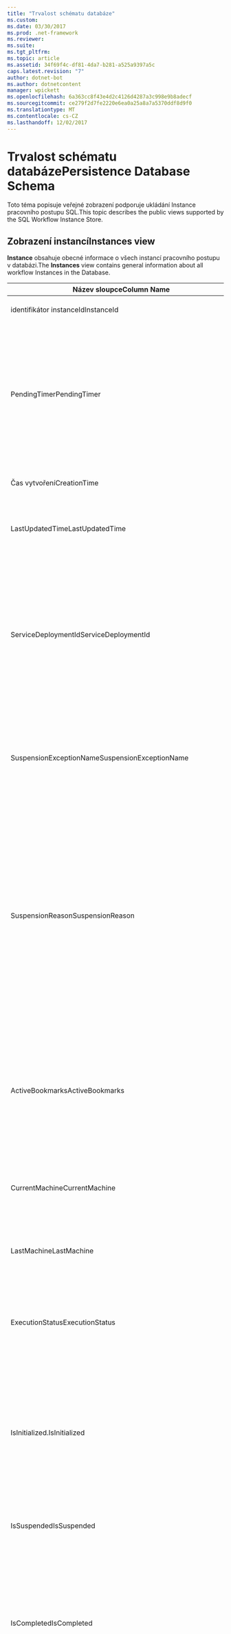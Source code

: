 ```yaml
---
title: "Trvalost schématu databáze"
ms.custom: 
ms.date: 03/30/2017
ms.prod: .net-framework
ms.reviewer: 
ms.suite: 
ms.tgt_pltfrm: 
ms.topic: article
ms.assetid: 34f69f4c-df81-4da7-b281-a525a9397a5c
caps.latest.revision: "7"
author: dotnet-bot
ms.author: dotnetcontent
manager: wpickett
ms.openlocfilehash: 6a363cc8f43e4d2c4126d4287a3c998e9b8adecf
ms.sourcegitcommit: ce279f2d7fe2220e6ea0a25a8a7a5370ddf8d9f0
ms.translationtype: MT
ms.contentlocale: cs-CZ
ms.lasthandoff: 12/02/2017
---
```

# <a name="persistence-database-schema"></a><span data-ttu-id="8596c-102">Trvalost schématu databáze</span><span class="sxs-lookup"><span data-stu-id="8596c-102">Persistence Database Schema</span></span>
<span data-ttu-id="8596c-103">Toto téma popisuje veřejné zobrazení podporuje ukládání Instance pracovního postupu SQL.</span><span class="sxs-lookup"><span data-stu-id="8596c-103">This topic describes the public views supported by the SQL Workflow Instance Store.</span></span>  
  
## <a name="instances-view"></a><span data-ttu-id="8596c-104">Zobrazení instancí</span><span class="sxs-lookup"><span data-stu-id="8596c-104">Instances view</span></span>  
 <span data-ttu-id="8596c-105">**Instance** obsahuje obecné informace o všech instancí pracovního postupu v databázi.</span><span class="sxs-lookup"><span data-stu-id="8596c-105">The **Instances** view contains general information about all workflow Instances in the Database.</span></span>  
  
|<span data-ttu-id="8596c-106">Název sloupce</span><span class="sxs-lookup"><span data-stu-id="8596c-106">Column Name</span></span>|<span data-ttu-id="8596c-107">Typ sloupce</span><span class="sxs-lookup"><span data-stu-id="8596c-107">Column Type</span></span>|<span data-ttu-id="8596c-108">Popis</span><span class="sxs-lookup"><span data-stu-id="8596c-108">Description</span></span>|  
|-----------------|-----------------|-----------------|  
|<span data-ttu-id="8596c-109">identifikátor instanceId</span><span class="sxs-lookup"><span data-stu-id="8596c-109">InstanceId</span></span>|<span data-ttu-id="8596c-110">Typ UniqueIdentifier</span><span class="sxs-lookup"><span data-stu-id="8596c-110">UniqueIdentifier</span></span>|<span data-ttu-id="8596c-111">ID instance pracovního postupu.</span><span class="sxs-lookup"><span data-stu-id="8596c-111">The ID of a workflow instance.</span></span>|  
|<span data-ttu-id="8596c-112">PendingTimer</span><span class="sxs-lookup"><span data-stu-id="8596c-112">PendingTimer</span></span>|<span data-ttu-id="8596c-113">DateTime</span><span class="sxs-lookup"><span data-stu-id="8596c-113">DateTime</span></span>|<span data-ttu-id="8596c-114">Označuje, že je na aktivitu zpoždění zablokovaný pracovního postupu a bude pokračovat. po vypršení platnosti časovač.</span><span class="sxs-lookup"><span data-stu-id="8596c-114">Indicates that the workflow is blocked on a Delay activity and will be resumed after the timer expires.</span></span> <span data-ttu-id="8596c-115">Tato hodnota může být null, pokud pracovní postup není blokován čekání na časovač vyprší.</span><span class="sxs-lookup"><span data-stu-id="8596c-115">This value can be null if the workflow is not blocked waiting on a timer to expire.</span></span>|  
|<span data-ttu-id="8596c-116">Čas vytvoření</span><span class="sxs-lookup"><span data-stu-id="8596c-116">CreationTime</span></span>|<span data-ttu-id="8596c-117">DateTime</span><span class="sxs-lookup"><span data-stu-id="8596c-117">DateTime</span></span>|<span data-ttu-id="8596c-118">Určuje, kdy byl vytvořen pracovní postup.</span><span class="sxs-lookup"><span data-stu-id="8596c-118">Indicates when the workflow was created.</span></span>|  
|<span data-ttu-id="8596c-119">LastUpdatedTime</span><span class="sxs-lookup"><span data-stu-id="8596c-119">LastUpdatedTime</span></span>|<span data-ttu-id="8596c-120">DateTime</span><span class="sxs-lookup"><span data-stu-id="8596c-120">DateTime</span></span>|<span data-ttu-id="8596c-121">Označuje poslední čas, pracovní postup byl trvalé do databáze.</span><span class="sxs-lookup"><span data-stu-id="8596c-121">Indicates the last time that the workflow was persisted to the database.</span></span>|  
|<span data-ttu-id="8596c-122">ServiceDeploymentId</span><span class="sxs-lookup"><span data-stu-id="8596c-122">ServiceDeploymentId</span></span>|<span data-ttu-id="8596c-123">BigInt</span><span class="sxs-lookup"><span data-stu-id="8596c-123">BigInt</span></span>|<span data-ttu-id="8596c-124">Funguje jako cizí klíč do zobrazení [ServiceDeployments].</span><span class="sxs-lookup"><span data-stu-id="8596c-124">Acts as a foreign key to the [ServiceDeployments] view.</span></span> <span data-ttu-id="8596c-125">Pokud se aktuální instance pracovního postupu je instance webové hostované služby, tento sloupec obsahuje hodnotu, jinak hodnota je nastavena na hodnotu NULL.</span><span class="sxs-lookup"><span data-stu-id="8596c-125">If the current workflow instance is an instance of a web-hosted service, then this column has a value, otherwise it is set to NULL.</span></span>|  
|<span data-ttu-id="8596c-126">SuspensionExceptionName</span><span class="sxs-lookup"><span data-stu-id="8596c-126">SuspensionExceptionName</span></span>|<span data-ttu-id="8596c-127">Nvarchar(450)</span><span class="sxs-lookup"><span data-stu-id="8596c-127">Nvarchar(450)</span></span>|<span data-ttu-id="8596c-128">Označuje typ výjimky (např. InvalidOperationException), která způsobila, že pozastavení pracovního postupu.</span><span class="sxs-lookup"><span data-stu-id="8596c-128">Indicates the type of exception (e.g. InvalidOperationException) that caused the workflow to suspend.</span></span>|  
|<span data-ttu-id="8596c-129">SuspensionReason</span><span class="sxs-lookup"><span data-stu-id="8596c-129">SuspensionReason</span></span>|<span data-ttu-id="8596c-130">nvarchar(max)</span><span class="sxs-lookup"><span data-stu-id="8596c-130">Nvarchar(max)</span></span>|<span data-ttu-id="8596c-131">Označuje, proč byl pozastaven k instanci pracovního postupu.</span><span class="sxs-lookup"><span data-stu-id="8596c-131">Indicates why the Workflow Instance was suspended.</span></span> <span data-ttu-id="8596c-132">Pokud k výjimce instance pozastavit, tento sloupec obsahuje zprávu přidruženou výjimku.</span><span class="sxs-lookup"><span data-stu-id="8596c-132">If an exception caused the instance to suspend, then this column contains the message associated with the exception.</span></span><br /><br /> <span data-ttu-id="8596c-133">Pokud instance byla ručně pozastavena, tento sloupec obsahuje pozastavení instance důvod zadaného uživatelem.</span><span class="sxs-lookup"><span data-stu-id="8596c-133">If the instance was manually suspended, then this column contains the user-specified reason for suspending the instance.</span></span>|  
|<span data-ttu-id="8596c-134">ActiveBookmarks</span><span class="sxs-lookup"><span data-stu-id="8596c-134">ActiveBookmarks</span></span>|<span data-ttu-id="8596c-135">nvarchar(max)</span><span class="sxs-lookup"><span data-stu-id="8596c-135">Nvarchar(max)</span></span>|<span data-ttu-id="8596c-136">Pokud Instance pracovního postupu je nečinná, tato vlastnost určuje, jaké záložky instance je na zablokovaný.</span><span class="sxs-lookup"><span data-stu-id="8596c-136">If the workflow Instance is Idle, this property indicates what bookmarks the instance is blocked on.</span></span> <span data-ttu-id="8596c-137">Pokud Instance není nečinná, tento sloupec je NULL.</span><span class="sxs-lookup"><span data-stu-id="8596c-137">If the Instance is not idle, then this column is NULL.</span></span>|  
|<span data-ttu-id="8596c-138">CurrentMachine</span><span class="sxs-lookup"><span data-stu-id="8596c-138">CurrentMachine</span></span>|<span data-ttu-id="8596c-139">Nvarchar(128)</span><span class="sxs-lookup"><span data-stu-id="8596c-139">Nvarchar(128)</span></span>|<span data-ttu-id="8596c-140">Označuje, že název počítače v současnosti má pracovní postup, který Instance načten do paměti.</span><span class="sxs-lookup"><span data-stu-id="8596c-140">Indicates the name of the computer currently has the workflow Instance loaded in memory.</span></span>|  
|<span data-ttu-id="8596c-141">LastMachine</span><span class="sxs-lookup"><span data-stu-id="8596c-141">LastMachine</span></span>|<span data-ttu-id="8596c-142">Nvarchar(450)</span><span class="sxs-lookup"><span data-stu-id="8596c-142">Nvarchar(450)</span></span>|<span data-ttu-id="8596c-143">Označuje poslední počítači, který je načíst instanci pracovního postupu.</span><span class="sxs-lookup"><span data-stu-id="8596c-143">Indicates the last computer that loaded the workflow instance.</span></span>|  
|<span data-ttu-id="8596c-144">ExecutionStatus</span><span class="sxs-lookup"><span data-stu-id="8596c-144">ExecutionStatus</span></span>|<span data-ttu-id="8596c-145">Nvarchar(450)</span><span class="sxs-lookup"><span data-stu-id="8596c-145">Nvarchar(450)</span></span>|<span data-ttu-id="8596c-146">Označuje aktuální stav spuštění pracovního postupu.</span><span class="sxs-lookup"><span data-stu-id="8596c-146">Indicates the current execution state of the Workflow.</span></span> <span data-ttu-id="8596c-147">Možné stavy zahrnout **zpracování**, **nečinnosti**, **uzavřeno**.</span><span class="sxs-lookup"><span data-stu-id="8596c-147">Possible states include **Executing**, **Idle**, **Closed**.</span></span>|  
|<span data-ttu-id="8596c-148">IsInitialized.</span><span class="sxs-lookup"><span data-stu-id="8596c-148">IsInitialized</span></span>|<span data-ttu-id="8596c-149">Bit</span><span class="sxs-lookup"><span data-stu-id="8596c-149">Bit</span></span>|<span data-ttu-id="8596c-150">Určuje, zda byla inicializována k instanci pracovního postupu.</span><span class="sxs-lookup"><span data-stu-id="8596c-150">Indicates whether the workflow instance has been initialized.</span></span> <span data-ttu-id="8596c-151">Instance pracovního postupu inicializovaného je instance pracovního postupu, který obsahuje alespoň jednou trvalé.</span><span class="sxs-lookup"><span data-stu-id="8596c-151">An initialized workflow instance is a workflow instance that has been persisted at least once.</span></span>|  
|<span data-ttu-id="8596c-152">IsSuspended</span><span class="sxs-lookup"><span data-stu-id="8596c-152">IsSuspended</span></span>|<span data-ttu-id="8596c-153">Bit</span><span class="sxs-lookup"><span data-stu-id="8596c-153">Bit</span></span>|<span data-ttu-id="8596c-154">Určuje, zda bylo pozastaveno k instanci pracovního postupu.</span><span class="sxs-lookup"><span data-stu-id="8596c-154">Indicates whether the workflow instance has been suspended.</span></span>|  
|<span data-ttu-id="8596c-155">IsCompleted</span><span class="sxs-lookup"><span data-stu-id="8596c-155">IsCompleted</span></span>|<span data-ttu-id="8596c-156">Bit</span><span class="sxs-lookup"><span data-stu-id="8596c-156">Bit</span></span>|<span data-ttu-id="8596c-157">Určuje, zda Instance pracovního postupu byl dokončen.</span><span class="sxs-lookup"><span data-stu-id="8596c-157">Indicates whether the Workflow Instance has finished executing.</span></span> <span data-ttu-id="8596c-158">**Poznámka:** Iif **InstanceCompletionAction** je nastavena na **DeleteAll**, instance jsou odebrány ze zobrazení po dokončení.</span><span class="sxs-lookup"><span data-stu-id="8596c-158">**Note:**  Iif the **InstanceCompletionAction** property is set to **DeleteAll**, the instances are removed from the view upon completion.</span></span>|  
|<span data-ttu-id="8596c-159">EncodingOption</span><span class="sxs-lookup"><span data-stu-id="8596c-159">EncodingOption</span></span>|<span data-ttu-id="8596c-160">TinyInt</span><span class="sxs-lookup"><span data-stu-id="8596c-160">TinyInt</span></span>|<span data-ttu-id="8596c-161">Popisuje, kódování použité k serializaci dat vlastnosti.</span><span class="sxs-lookup"><span data-stu-id="8596c-161">Describes the encoding used to serialize the data properties.</span></span><br /><br /> <span data-ttu-id="8596c-162">-0 – bez kódování</span><span class="sxs-lookup"><span data-stu-id="8596c-162">-   0 – No encoding</span></span><br /><span data-ttu-id="8596c-163">-1 – GzipStream</span><span class="sxs-lookup"><span data-stu-id="8596c-163">-   1 – GzipStream</span></span>|  
|<span data-ttu-id="8596c-164">ReadWritePrimitiveDataProperties</span><span class="sxs-lookup"><span data-stu-id="8596c-164">ReadWritePrimitiveDataProperties</span></span>|<span data-ttu-id="8596c-165">Varbinary(max)</span><span class="sxs-lookup"><span data-stu-id="8596c-165">Varbinary(max)</span></span>|<span data-ttu-id="8596c-166">Obsahuje vlastnosti data serializovaná instance, které se mají poskytnout zpět do modulu Runtime pracovního postupu při načtení instance.</span><span class="sxs-lookup"><span data-stu-id="8596c-166">Contains serialized instance data properties that will be provided back to the workflow Runtime when the instance is loaded.</span></span><br /><br /> <span data-ttu-id="8596c-167">Každou primitivní vlastnost je nativní typ CLR, což znamená, že žádné speciální sestavení jsou potřeba k deserializaci objektu blob.</span><span class="sxs-lookup"><span data-stu-id="8596c-167">Each primitive property is a native CLR type, which means that no special assemblies are needed to deserialize the blob.</span></span>|  
|<span data-ttu-id="8596c-168">WriteOnlyPrimitiveDataProperties</span><span class="sxs-lookup"><span data-stu-id="8596c-168">WriteOnlyPrimitiveDataProperties</span></span>|<span data-ttu-id="8596c-169">Varbinary(max)</span><span class="sxs-lookup"><span data-stu-id="8596c-169">Varbinary(max)</span></span>|<span data-ttu-id="8596c-170">Obsahuje vlastnosti data serializovaná instance, které nejsou k dispozici zpět do modulu runtime pracovního postupu při načtení instance.</span><span class="sxs-lookup"><span data-stu-id="8596c-170">Contains serialized instance data properties that are not provided back to the workflow runtime when the instance is loaded.</span></span><br /><br /> <span data-ttu-id="8596c-171">Každou primitivní vlastnost je nativní typ CLR, což znamená, že žádné speciální sestavení jsou potřeba k deserializaci objektu blob.</span><span class="sxs-lookup"><span data-stu-id="8596c-171">Each primitive property is a native CLR type, which means that no special assemblies are needed to deserialize the blob.</span></span>|  
|<span data-ttu-id="8596c-172">ReadWriteComplexDataProperties</span><span class="sxs-lookup"><span data-stu-id="8596c-172">ReadWriteComplexDataProperties</span></span>|<span data-ttu-id="8596c-173">Varbinary(max)</span><span class="sxs-lookup"><span data-stu-id="8596c-173">Varbinary(max)</span></span>|<span data-ttu-id="8596c-174">Obsahuje vlastnosti data serializovaná instance, které se mají poskytnout zpět do modulu runtime pracovního postupu při načtení instance.</span><span class="sxs-lookup"><span data-stu-id="8596c-174">Contains serialized instance data properties that will be provided back to the workflow runtime when the instance is loaded.</span></span><br /><br /> <span data-ttu-id="8596c-175">Deserializátor by vyžadují znalosti systému všechny typy objektů, které jsou uložené v této objektů blob.</span><span class="sxs-lookup"><span data-stu-id="8596c-175">A deserializer would require knowledge of all object types stored in this blob.</span></span>|  
|<span data-ttu-id="8596c-176">WriteOnlyComplexDataProperties</span><span class="sxs-lookup"><span data-stu-id="8596c-176">WriteOnlyComplexDataProperties</span></span>|<span data-ttu-id="8596c-177">Varbinary(max)</span><span class="sxs-lookup"><span data-stu-id="8596c-177">Varbinary(max)</span></span>|<span data-ttu-id="8596c-178">Obsahuje vlastnosti data serializovaná instance, které nejsou k dispozici zpět do modulu runtime pracovního postupu při načtení instance.</span><span class="sxs-lookup"><span data-stu-id="8596c-178">Contains serialized instance data properties that are not provided back to the workflow runtime when the instance is loaded.</span></span><br /><br /> <span data-ttu-id="8596c-179">Deserializátor by vyžadují znalosti systému všechny typy objektů, které jsou uložené v této objektů blob.</span><span class="sxs-lookup"><span data-stu-id="8596c-179">A deserializer would require knowledge of all object types stored in this blob.</span></span>|  
|<span data-ttu-id="8596c-180">IdentityName</span><span class="sxs-lookup"><span data-stu-id="8596c-180">IdentityName</span></span>|<span data-ttu-id="8596c-181">nvarchar(max)</span><span class="sxs-lookup"><span data-stu-id="8596c-181">Nvarchar(max)</span></span>|<span data-ttu-id="8596c-182">Název definice pracovního postupu.</span><span class="sxs-lookup"><span data-stu-id="8596c-182">The name of the workflow definition.</span></span>|  
|<span data-ttu-id="8596c-183">IdentityPackage</span><span class="sxs-lookup"><span data-stu-id="8596c-183">IdentityPackage</span></span>|<span data-ttu-id="8596c-184">nvarchar(max)</span><span class="sxs-lookup"><span data-stu-id="8596c-184">Nvarchar(max)</span></span>|<span data-ttu-id="8596c-185">Informace o balíčku věnovat, když pracovní postup byl vytvořen (například název sestavení).</span><span class="sxs-lookup"><span data-stu-id="8596c-185">The package information given when the workflow was created (such as the assembly name).</span></span>|  
|<span data-ttu-id="8596c-186">Sestavení</span><span class="sxs-lookup"><span data-stu-id="8596c-186">Build</span></span>|<span data-ttu-id="8596c-187">BigInt</span><span class="sxs-lookup"><span data-stu-id="8596c-187">BigInt</span></span>|<span data-ttu-id="8596c-188">Číslo sestavení verze pracovního postupu.</span><span class="sxs-lookup"><span data-stu-id="8596c-188">The build number of the workflow version.</span></span>|  
|<span data-ttu-id="8596c-189">Hlavní</span><span class="sxs-lookup"><span data-stu-id="8596c-189">Major</span></span>|<span data-ttu-id="8596c-190">BigInt</span><span class="sxs-lookup"><span data-stu-id="8596c-190">BigInt</span></span>|<span data-ttu-id="8596c-191">Hlavní číslo verze pracovního postupu.</span><span class="sxs-lookup"><span data-stu-id="8596c-191">The major number of the workflow version.</span></span>|  
|<span data-ttu-id="8596c-192">Vedlejší</span><span class="sxs-lookup"><span data-stu-id="8596c-192">Minor</span></span>|<span data-ttu-id="8596c-193">BigInt</span><span class="sxs-lookup"><span data-stu-id="8596c-193">BigInt</span></span>|<span data-ttu-id="8596c-194">Menší počet verze pracovního postupu.</span><span class="sxs-lookup"><span data-stu-id="8596c-194">The minor number of the workflow version.</span></span>|  
|<span data-ttu-id="8596c-195">Revize</span><span class="sxs-lookup"><span data-stu-id="8596c-195">Revision</span></span>|<span data-ttu-id="8596c-196">BigInt</span><span class="sxs-lookup"><span data-stu-id="8596c-196">BigInt</span></span>|<span data-ttu-id="8596c-197">Číslo revize verze pracovního postupu.</span><span class="sxs-lookup"><span data-stu-id="8596c-197">The revision number of the workflow version.</span></span>|  
  
> [!CAUTION]
>  <span data-ttu-id="8596c-198">**Instance** zobrazení také obsahuje aktivační události odstranění.</span><span class="sxs-lookup"><span data-stu-id="8596c-198">The **Instances** view also contains a Delete trigger.</span></span> <span data-ttu-id="8596c-199">Uživatelé s příslušnými oprávněními může spustit příkazy odstranit toto zobrazení, která instance pracovního postupu vynuceně odstraní z databáze.</span><span class="sxs-lookup"><span data-stu-id="8596c-199">Users with the appropriate permissions can execute delete statements against this view that will forcefully remove workflow Instances from the Database.</span></span> <span data-ttu-id="8596c-200">Doporučujeme odstranění přímo ze zobrazení pouze jako poslední možnost, protože odstranění instance z pod modulu runtime pracovního postupu může mít za následek nežádoucích důsledků.</span><span class="sxs-lookup"><span data-stu-id="8596c-200">We recommend deleting directly from the view only as a last resort because deleting an instance from underneath the workflow runtime could result in unintended consequences.</span></span> <span data-ttu-id="8596c-201">Místo toho použijte koncový bod správy Instance pracovního postupu tak, aby měl modulu runtime pracovního postupu ukončení instance.</span><span class="sxs-lookup"><span data-stu-id="8596c-201">Instead, use the Workflow Instance Management Endpoint to have the workflow runtime terminate the instance.</span></span> <span data-ttu-id="8596c-202">Pokud chcete odstranit ze zobrazení velký počet instancí, ujistěte se, že neexistují žádné aktivní moduly runtime, který může pracovat na těchto instancích.</span><span class="sxs-lookup"><span data-stu-id="8596c-202">If you want to delete a large number of Instances from the view, make sure there are no active runtimes that could be operating on these instances.</span></span>  
  
## <a name="servicedeployments-view"></a><span data-ttu-id="8596c-203">ServiceDeployments zobrazení</span><span class="sxs-lookup"><span data-stu-id="8596c-203">ServiceDeployments view</span></span>  
 <span data-ttu-id="8596c-204">**ServiceDeployments** zobrazení obsahuje informace o nasazení pro celý Web (služby IIS / byl) hostované služby pracovních postupů.</span><span class="sxs-lookup"><span data-stu-id="8596c-204">The **ServiceDeployments** view contains deployment information for all Web (IIS/WAS) hosted workflow services.</span></span> <span data-ttu-id="8596c-205">Každá instance workflowu, který je hostovaný Web bude obsahovat **ServiceDeploymentId** který odkazuje na řádek v tomto zobrazení.</span><span class="sxs-lookup"><span data-stu-id="8596c-205">Each workflow instance that is Web-hosted will contain a **ServiceDeploymentId** that refers to a row in this view.</span></span>  
  
|<span data-ttu-id="8596c-206">Název sloupce</span><span class="sxs-lookup"><span data-stu-id="8596c-206">Column Name</span></span>|<span data-ttu-id="8596c-207">Typ sloupce</span><span class="sxs-lookup"><span data-stu-id="8596c-207">Column Type</span></span>|<span data-ttu-id="8596c-208">Popis</span><span class="sxs-lookup"><span data-stu-id="8596c-208">Description</span></span>|  
|-----------------|-----------------|-----------------|  
|<span data-ttu-id="8596c-209">ServiceDeploymentId</span><span class="sxs-lookup"><span data-stu-id="8596c-209">ServiceDeploymentId</span></span>|<span data-ttu-id="8596c-210">BigInt</span><span class="sxs-lookup"><span data-stu-id="8596c-210">BigInt</span></span>|<span data-ttu-id="8596c-211">Primární klíč pro toto zobrazení.</span><span class="sxs-lookup"><span data-stu-id="8596c-211">The primary key for this view.</span></span>|  
|<span data-ttu-id="8596c-212">Název webu</span><span class="sxs-lookup"><span data-stu-id="8596c-212">SiteName</span></span>|<span data-ttu-id="8596c-213">nvarchar(max)</span><span class="sxs-lookup"><span data-stu-id="8596c-213">Nvarchar(max)</span></span>|<span data-ttu-id="8596c-214">Představuje název lokality, která obsahuje službu pracovního postupu (například **Default Web Site**).</span><span class="sxs-lookup"><span data-stu-id="8596c-214">Represents the name of the site that contains the workflow service (e.g. **Default Web Site**).</span></span>|  
|<span data-ttu-id="8596c-215">RelativeServicePath</span><span class="sxs-lookup"><span data-stu-id="8596c-215">RelativeServicePath</span></span>|<span data-ttu-id="8596c-216">nvarchar(max)</span><span class="sxs-lookup"><span data-stu-id="8596c-216">Nvarchar(max)</span></span>|<span data-ttu-id="8596c-217">Představuje virtuální cestu vzhledem k lokalitě, která odkazuje na službu pracovního postupu.</span><span class="sxs-lookup"><span data-stu-id="8596c-217">Represents the virtual path relative to the site that points to the workflow service.</span></span> <span data-ttu-id="8596c-218">(např.)  **/app1/PurchaseOrderService.svc**).</span><span class="sxs-lookup"><span data-stu-id="8596c-218">(e.g.  **/app1/PurchaseOrderService.svc**).</span></span>|  
|<span data-ttu-id="8596c-219">RelativeApplicationPath</span><span class="sxs-lookup"><span data-stu-id="8596c-219">RelativeApplicationPath</span></span>|<span data-ttu-id="8596c-220">nvarchar(max)</span><span class="sxs-lookup"><span data-stu-id="8596c-220">Nvarchar(max)</span></span>|<span data-ttu-id="8596c-221">Představuje virtuální cestu vzhledem k lokalitě, která odkazuje na aplikaci, která obsahuje službu pracovního postupu.</span><span class="sxs-lookup"><span data-stu-id="8596c-221">Represents the virtual path relative to the site that points to an application that contains the workflow service.</span></span> <span data-ttu-id="8596c-222">(například **app1**).</span><span class="sxs-lookup"><span data-stu-id="8596c-222">(e.g. **/app1**).</span></span>|  
|<span data-ttu-id="8596c-223">ServiceName</span><span class="sxs-lookup"><span data-stu-id="8596c-223">ServiceName</span></span>|<span data-ttu-id="8596c-224">nvarchar(max)</span><span class="sxs-lookup"><span data-stu-id="8596c-224">Nvarchar(max)</span></span>|<span data-ttu-id="8596c-225">Představuje název pracovního postupu služby.</span><span class="sxs-lookup"><span data-stu-id="8596c-225">Represents the name of the workflow Service.</span></span> <span data-ttu-id="8596c-226">(například **PurchaseOrderService**).</span><span class="sxs-lookup"><span data-stu-id="8596c-226">(e.g. **PurchaseOrderService**).</span></span>|  
|<span data-ttu-id="8596c-227">ServiceNamespace</span><span class="sxs-lookup"><span data-stu-id="8596c-227">ServiceNamespace</span></span>|<span data-ttu-id="8596c-228">nvarchar(max)</span><span class="sxs-lookup"><span data-stu-id="8596c-228">Nvarchar(max)</span></span>|<span data-ttu-id="8596c-229">Představuje obor názvů služby pracovního postupu.</span><span class="sxs-lookup"><span data-stu-id="8596c-229">Represents the namespace of the workflow Service.</span></span> <span data-ttu-id="8596c-230">(například **Moje_firma**).</span><span class="sxs-lookup"><span data-stu-id="8596c-230">(e.g. **MyCompany**).</span></span>|  
  
 <span data-ttu-id="8596c-231">Zobrazení ServiceDeployments také obsahuje aktivační události odstranění.</span><span class="sxs-lookup"><span data-stu-id="8596c-231">The ServiceDeployments View also contains a Delete trigger.</span></span> <span data-ttu-id="8596c-232">Uživatelé s příslušnými oprávněními může spustit příkazy odstranění tohoto zobrazení a odebrání položek ServiceDeployment z databáze.</span><span class="sxs-lookup"><span data-stu-id="8596c-232">Users with the appropriate permissions can execute delete statements against this view to remove ServiceDeployment entries from the Database.</span></span> <span data-ttu-id="8596c-233">Všimněte si, že:</span><span class="sxs-lookup"><span data-stu-id="8596c-233">Note that:</span></span>  
  
1.  <span data-ttu-id="8596c-234">Odstranění položek z tohoto hlediska je nákladná, protože je nutné uzamknout celé databáze, před provedením této operace.</span><span class="sxs-lookup"><span data-stu-id="8596c-234">Deleting entries from this view is costly since the entire Database must be locked prior to performing this operation.</span></span> <span data-ttu-id="8596c-235">To je nezbytné Vyhýbejte se situacím, kdy Instance pracovního postupu může odkazovat na neexistující ServiceDeployment záznam.</span><span class="sxs-lookup"><span data-stu-id="8596c-235">This is necessary to avoid the scenario where a workflow Instance could refer to a non-existent ServiceDeployment entry.</span></span> <span data-ttu-id="8596c-236">Odstraňte z tohoto hlediska pouze během dobu mimo provoz nebo časová období údržby.</span><span class="sxs-lookup"><span data-stu-id="8596c-236">Delete from this view only during down times / maintenance windows.</span></span>  
  
2.  <span data-ttu-id="8596c-237">Jakýkoli pokus o odstranění řádku ServiceDeployment, který se odkazuje položek v **instance** zobrazení bude mít za následek žádná operace.</span><span class="sxs-lookup"><span data-stu-id="8596c-237">Any attempt to delete a ServiceDeployment row which is referenced to by entries in the **Instances** view will result in a no-op.</span></span> <span data-ttu-id="8596c-238">Odstranit lze pouze řádky ServiceDeployment s nulové odkazy.</span><span class="sxs-lookup"><span data-stu-id="8596c-238">You can only delete ServiceDeployment rows with zero references.</span></span>  
  
## <a name="instancepromotedproperties-view"></a><span data-ttu-id="8596c-239">InstancePromotedProperties zobrazení</span><span class="sxs-lookup"><span data-stu-id="8596c-239">InstancePromotedProperties view</span></span>  
 <span data-ttu-id="8596c-240">**InstancePromotedProperties** obsahuje informace pro všechny propagovaných vlastnosti, které jsou určené uživatele.</span><span class="sxs-lookup"><span data-stu-id="8596c-240">The **InstancePromotedProperties** view contains information for all the promoted properties that are specified by the user.</span></span> <span data-ttu-id="8596c-241">Propagovaných vlastnost funguje jako první třídy vlastnosti, která může uživatel používat v dotazech načtení instancí.</span><span class="sxs-lookup"><span data-stu-id="8596c-241">A promoted property functions as a first-class property, which a user can use in queries to retrieve instances.</span></span>  <span data-ttu-id="8596c-242">Uživatel může například přidat PurchaseOrder povýšení, která vždy ukládá náklady na pořadí, v **Value1** sloupce.</span><span class="sxs-lookup"><span data-stu-id="8596c-242">For example, a user could add a PurchaseOrder promotion which always stores the cost of an order in the **Value1** column.</span></span> <span data-ttu-id="8596c-243">To by umožnilo uživatelům dotaz na všech nákupních objednávek, jejichž náklady překročí určitou hodnotu.</span><span class="sxs-lookup"><span data-stu-id="8596c-243">This would enable a user to query for all purchase orders whose cost exceeds a certain value.</span></span>  
  
|<span data-ttu-id="8596c-244">Typ sloupce</span><span class="sxs-lookup"><span data-stu-id="8596c-244">Column Type</span></span>|<span data-ttu-id="8596c-245">Typ sloupce</span><span class="sxs-lookup"><span data-stu-id="8596c-245">Column Type</span></span>|<span data-ttu-id="8596c-246">Popis</span><span class="sxs-lookup"><span data-stu-id="8596c-246">Description</span></span>|  
|-|-|-|  
|<span data-ttu-id="8596c-247">identifikátor instanceId</span><span class="sxs-lookup"><span data-stu-id="8596c-247">InstanceId</span></span>|<span data-ttu-id="8596c-248">Typ UniqueIdentifier</span><span class="sxs-lookup"><span data-stu-id="8596c-248">UniqueIdentifier</span></span>|<span data-ttu-id="8596c-249">ID Instance pracovního postupu</span><span class="sxs-lookup"><span data-stu-id="8596c-249">The ID of the Workflow Instance</span></span>|  
|<span data-ttu-id="8596c-250">EncodingOption</span><span class="sxs-lookup"><span data-stu-id="8596c-250">EncodingOption</span></span>|<span data-ttu-id="8596c-251">TinyInt</span><span class="sxs-lookup"><span data-stu-id="8596c-251">TinyInt</span></span>|<span data-ttu-id="8596c-252">Popisuje, kódování použité k serializaci propagovaných binární vlastnosti.</span><span class="sxs-lookup"><span data-stu-id="8596c-252">Describes the encoding used to serialize the promoted binary properties.</span></span><br /><br /> <span data-ttu-id="8596c-253">-0 – bez kódování</span><span class="sxs-lookup"><span data-stu-id="8596c-253">-   0 – No encoding</span></span><br /><span data-ttu-id="8596c-254">-1 – GZipStream</span><span class="sxs-lookup"><span data-stu-id="8596c-254">-   1 – GZipStream</span></span>|  
|<span data-ttu-id="8596c-255">PromotionName</span><span class="sxs-lookup"><span data-stu-id="8596c-255">PromotionName</span></span>|<span data-ttu-id="8596c-256">Nvarchar(400)</span><span class="sxs-lookup"><span data-stu-id="8596c-256">Nvarchar(400)</span></span>|<span data-ttu-id="8596c-257">Název povýšení přidruženého k této instanci.</span><span class="sxs-lookup"><span data-stu-id="8596c-257">The name of the Promotion associated with this instance.</span></span> <span data-ttu-id="8596c-258">PromotionName je potřeba přidat kontext na obecné sloupce v tomto řádku.</span><span class="sxs-lookup"><span data-stu-id="8596c-258">The PromotionName is needed to add context to the generic columns in this row.</span></span><br /><br /> <span data-ttu-id="8596c-259">Například PromotionName PurchaseOrder by to znamenat, že Value1 obsahuje náklady na pořadí, Value2 obsahuje název odběratele, který zadal pořadí, obsahuje hodnotu 3 adresu zákazníka a tak dále.</span><span class="sxs-lookup"><span data-stu-id="8596c-259">For example, a PromotionName of PurchaseOrder could indicate that Value1 contains the cost of the order, Value2 contains the name of the customer who placed the order, Value 3 contains the address of the customer, and so on.</span></span>|  
|<span data-ttu-id="8596c-260">Hodnota [1-32]</span><span class="sxs-lookup"><span data-stu-id="8596c-260">Value[1-32]</span></span>|<span data-ttu-id="8596c-261">Parametr SqlVariant</span><span class="sxs-lookup"><span data-stu-id="8596c-261">SqlVariant</span></span>|<span data-ttu-id="8596c-262">Hodnota [1-32] obsahuje hodnoty, které mohou být uloženy ve sloupci parametr SqlVariant.</span><span class="sxs-lookup"><span data-stu-id="8596c-262">Value[1-32] contains values that can be stored in a SqlVariant column.</span></span> <span data-ttu-id="8596c-263">U jedné povýšení nesmí obsahovat víc než 32 SqlVariants.</span><span class="sxs-lookup"><span data-stu-id="8596c-263">A single promotion cannot contain more than 32 SqlVariants.</span></span>|  
|<span data-ttu-id="8596c-264">Hodnota [33-64]</span><span class="sxs-lookup"><span data-stu-id="8596c-264">Value[33-64]</span></span>|<span data-ttu-id="8596c-265">Varbinary(max)</span><span class="sxs-lookup"><span data-stu-id="8596c-265">Varbinary(max)</span></span>|<span data-ttu-id="8596c-266">Hodnota [33-64] obsahuje serializovaných hodnot. Například Value33 mohou obsahovat JPEG položky se zakoupili.</span><span class="sxs-lookup"><span data-stu-id="8596c-266">Value[33-64] contains serialized values.For instance, Value33 could contain a JPEG of an item being purchased.</span></span> <span data-ttu-id="8596c-267">U jedné povýšení nesmí obsahovat víc než 32 binárních vlastností</span><span class="sxs-lookup"><span data-stu-id="8596c-267">A single promotion cannot contain more than 32 binary properties</span></span>|  
  
 <span data-ttu-id="8596c-268">Zobrazení InstancePromotedProperties je vázán, což znamená, že uživatelé mohou přidat indexy jeden nebo více sloupců k optimalizaci dotazy pro toto zobrazení schématu.</span><span class="sxs-lookup"><span data-stu-id="8596c-268">The InstancePromotedProperties view is schema bound, which means that users can add indices on one or more columns in order to optimize queries against this view.</span></span>  
  
> [!NOTE]
>  <span data-ttu-id="8596c-269">Indexované zobrazení vyžaduje další úložiště a přidá další nároky na zpracování.</span><span class="sxs-lookup"><span data-stu-id="8596c-269">An indexed view requires more storage and adds additional processing overhead.</span></span> <span data-ttu-id="8596c-270">Naleznete [zlepšení výkonu s indexované zobrazení serveru SQL Server 2008](http://go.microsoft.com/fwlink/?LinkId=179529) Další informace.</span><span class="sxs-lookup"><span data-stu-id="8596c-270">Please refer to [Improving Performance with SQL Server 2008 Indexed Views](http://go.microsoft.com/fwlink/?LinkId=179529) for more information.</span></span>
